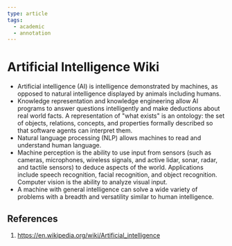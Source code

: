 ```yaml
---
type: article
tags:
  - academic
  - annotation
---
```


# Artificial Intelligence Wiki

- Artificial intelligence (AI) is intelligence demonstrated by machines, as opposed to natural intelligence displayed by animals including humans.
- Knowledge representation and knowledge engineering allow AI programs to answer questions intelligently and make deductions about real world facts. A representation of "what exists" is an ontology: the set of objects, relations, concepts, and properties formally described so that software agents can interpret them.
- Natural language processing (NLP) allows machines to read and understand human language.
- Machine perception is the ability to use input from sensors (such as cameras, microphones, wireless signals, and active lidar, sonar, radar, and tactile sensors) to deduce aspects of the world. Applications include speech recognition, facial recognition, and object recognition. Computer vision is the ability to analyze visual input.
- A machine with general intelligence can solve a wide variety of problems with a breadth and versatility similar to human intelligence.

## References
1. https://en.wikipedia.org/wiki/Artificial_intelligence
